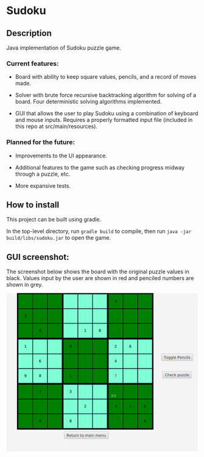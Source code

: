 # **Sudoku**

## Description

Java implementation of Sudoku puzzle game.

### Current features:

* Board with ability to keep square values, pencils, and a record of moves made.

* Solver with brute force recursive backtracking algorithm for solving of a board. Four deterministic solving algorithms implemented.

* GUI that allows the user to play Sudoku using a combination of keyboard and mouse inputs. Requires a properly formatted input file (included in this repo at src/main/resources).

### Planned for the future:

* Improvements to the UI appearance.

* Additional features to the game such as checking progress midway through a puzzle, etc.

* More expansive tests.

## How to install

This project can be built using gradle.

In the top-level directory, run `gradle build` to compile, then run
`java -jar build/libs/sudoku.jar` to open the game.

## GUI screenshot:

The screenshot below shows the board with the original puzzle values in black. Values input by the user are shown in red and penciled numbers are shown in grey.

![Example](https://github.com/sacline/sudoku/blob/master/screenshot.png)
